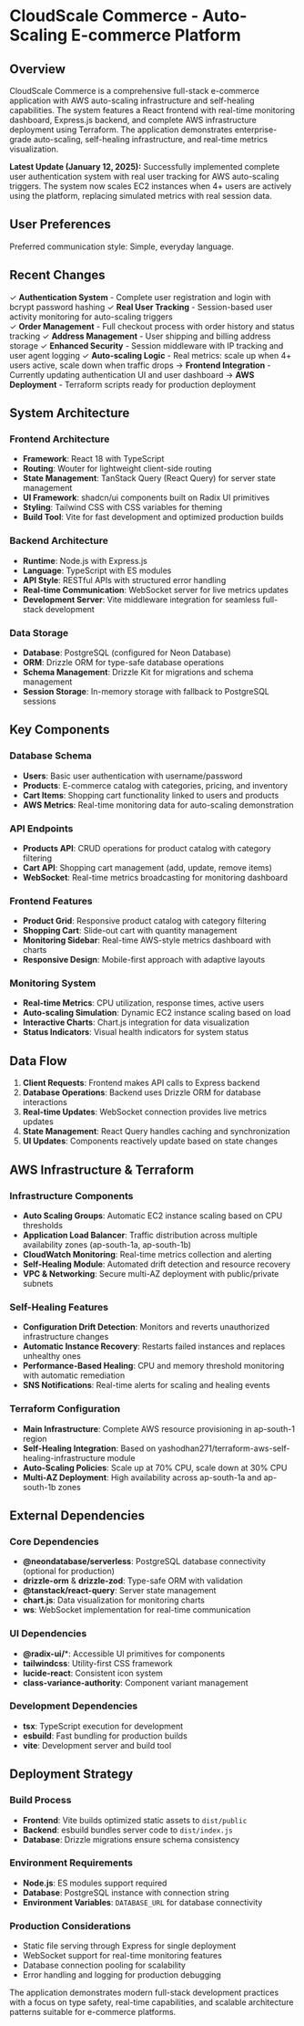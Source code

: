 # CloudScale Commerce - Auto-Scaling E-commerce Platform

## Overview

CloudScale Commerce is a comprehensive full-stack e-commerce application with AWS auto-scaling infrastructure and self-healing capabilities. The system features a React frontend with real-time monitoring dashboard, Express.js backend, and complete AWS infrastructure deployment using Terraform. The application demonstrates enterprise-grade auto-scaling, self-healing infrastructure, and real-time metrics visualization.

**Latest Update (January 12, 2025):** Successfully implemented complete user authentication system with real user tracking for AWS auto-scaling triggers. The system now scales EC2 instances when 4+ users are actively using the platform, replacing simulated metrics with real session data.

## User Preferences

Preferred communication style: Simple, everyday language.

## Recent Changes

✓ **Authentication System** - Complete user registration and login with bcrypt password hashing
✓ **Real User Tracking** - Session-based user activity monitoring for auto-scaling triggers  
✓ **Order Management** - Full checkout process with order history and status tracking
✓ **Address Management** - User shipping and billing address storage
✓ **Enhanced Security** - Session middleware with IP tracking and user agent logging
✓ **Auto-scaling Logic** - Real metrics: scale up when 4+ users active, scale down when traffic drops
→ **Frontend Integration** - Currently updating authentication UI and user dashboard
→ **AWS Deployment** - Terraform scripts ready for production deployment

## System Architecture

### Frontend Architecture
- **Framework**: React 18 with TypeScript
- **Routing**: Wouter for lightweight client-side routing
- **State Management**: TanStack Query (React Query) for server state management
- **UI Framework**: shadcn/ui components built on Radix UI primitives
- **Styling**: Tailwind CSS with CSS variables for theming
- **Build Tool**: Vite for fast development and optimized production builds

### Backend Architecture
- **Runtime**: Node.js with Express.js
- **Language**: TypeScript with ES modules
- **API Style**: RESTful APIs with structured error handling
- **Real-time Communication**: WebSocket server for live metrics updates
- **Development Server**: Vite middleware integration for seamless full-stack development

### Data Storage
- **Database**: PostgreSQL (configured for Neon Database)
- **ORM**: Drizzle ORM for type-safe database operations
- **Schema Management**: Drizzle Kit for migrations and schema management
- **Session Storage**: In-memory storage with fallback to PostgreSQL sessions

## Key Components

### Database Schema
- **Users**: Basic user authentication with username/password
- **Products**: E-commerce catalog with categories, pricing, and inventory
- **Cart Items**: Shopping cart functionality linked to users and products
- **AWS Metrics**: Real-time monitoring data for auto-scaling demonstration

### API Endpoints
- **Products API**: CRUD operations for product catalog with category filtering
- **Cart API**: Shopping cart management (add, update, remove items)
- **WebSocket**: Real-time metrics broadcasting for monitoring dashboard

### Frontend Features
- **Product Grid**: Responsive product catalog with category filtering
- **Shopping Cart**: Slide-out cart with quantity management
- **Monitoring Sidebar**: Real-time AWS-style metrics dashboard with charts
- **Responsive Design**: Mobile-first approach with adaptive layouts

### Monitoring System
- **Real-time Metrics**: CPU utilization, response times, active users
- **Auto-scaling Simulation**: Dynamic EC2 instance scaling based on load
- **Interactive Charts**: Chart.js integration for data visualization
- **Status Indicators**: Visual health indicators for system status

## Data Flow

1. **Client Requests**: Frontend makes API calls to Express backend
2. **Database Operations**: Backend uses Drizzle ORM for database interactions
3. **Real-time Updates**: WebSocket connection provides live metrics updates
4. **State Management**: React Query handles caching and synchronization
5. **UI Updates**: Components reactively update based on state changes

## AWS Infrastructure & Terraform

### Infrastructure Components
- **Auto Scaling Groups**: Automatic EC2 instance scaling based on CPU thresholds
- **Application Load Balancer**: Traffic distribution across multiple availability zones (ap-south-1a, ap-south-1b)
- **CloudWatch Monitoring**: Real-time metrics collection and alerting
- **Self-Healing Module**: Automated drift detection and resource recovery
- **VPC & Networking**: Secure multi-AZ deployment with public/private subnets

### Self-Healing Features
- **Configuration Drift Detection**: Monitors and reverts unauthorized infrastructure changes
- **Automatic Instance Recovery**: Restarts failed instances and replaces unhealthy ones
- **Performance-Based Healing**: CPU and memory threshold monitoring with automatic remediation
- **SNS Notifications**: Real-time alerts for scaling and healing events

### Terraform Configuration
- **Main Infrastructure**: Complete AWS resource provisioning in ap-south-1 region
- **Self-Healing Integration**: Based on yashodhan271/terraform-aws-self-healing-infrastructure module
- **Auto-Scaling Policies**: Scale up at 70% CPU, scale down at 30% CPU
- **Multi-AZ Deployment**: High availability across ap-south-1a and ap-south-1b zones

## External Dependencies

### Core Dependencies
- **@neondatabase/serverless**: PostgreSQL database connectivity (optional for production)
- **drizzle-orm** & **drizzle-zod**: Type-safe ORM with validation
- **@tanstack/react-query**: Server state management
- **chart.js**: Data visualization for monitoring charts
- **ws**: WebSocket implementation for real-time communication

### UI Dependencies
- **@radix-ui/***: Accessible UI primitives for components
- **tailwindcss**: Utility-first CSS framework
- **lucide-react**: Consistent icon system
- **class-variance-authority**: Component variant management

### Development Dependencies
- **tsx**: TypeScript execution for development
- **esbuild**: Fast bundling for production builds
- **vite**: Development server and build tool

## Deployment Strategy

### Build Process
- **Frontend**: Vite builds optimized static assets to `dist/public`
- **Backend**: esbuild bundles server code to `dist/index.js`
- **Database**: Drizzle migrations ensure schema consistency

### Environment Requirements
- **Node.js**: ES modules support required
- **Database**: PostgreSQL instance with connection string
- **Environment Variables**: `DATABASE_URL` for database connectivity

### Production Considerations
- Static file serving through Express for single deployment
- WebSocket support for real-time monitoring features
- Database connection pooling for scalability
- Error handling and logging for production debugging

The application demonstrates modern full-stack development practices with a focus on type safety, real-time capabilities, and scalable architecture patterns suitable for e-commerce platforms.